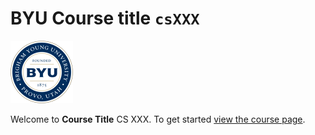 # BYU **Course title** `csXXX`

![byu](byuLogo.png)

Welcome to **Course Title** CS XXX. To get started [view the course page](profile/README.md).
